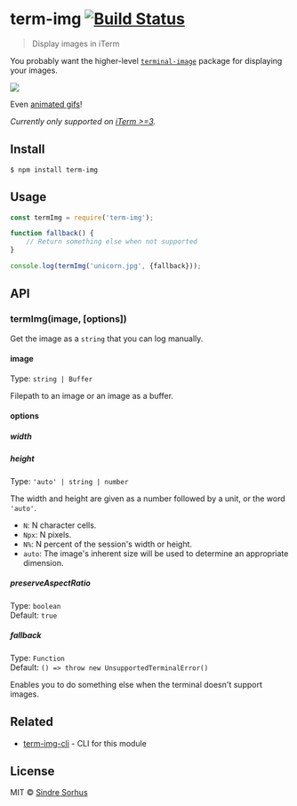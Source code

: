 # term-img [![Build Status](https://travis-ci.org/sindresorhus/term-img.svg?branch=master)](https://travis-ci.org/sindresorhus/term-img)

> Display images in iTerm

You probably want the higher-level [`terminal-image`](https://github.com/sindresorhus/terminal-image) package for displaying your images.

![](screenshot.jpg)

Even [animated gifs](https://github.com/vdemedes/gifi)!

*Currently only supported on [iTerm >=3](https://www.iterm2.com/downloads.html).*


## Install

```
$ npm install term-img
```


## Usage

```js
const termImg = require('term-img');

function fallback() {
	// Return something else when not supported
}

console.log(termImg('unicorn.jpg', {fallback}));
```


## API

### termImg(image, [options])

Get the image as a `string` that you can log manually.

#### image

Type: `string | Buffer`

Filepath to an image or an image as a buffer.

#### options

##### width
##### height

Type: `'auto' | string | number`

The width and height are given as a number followed by a unit, or the word `'auto'`.

- `N`: N character cells.
- `Npx`: N pixels.
- `N%`: N percent of the session's width or height.
- `auto`: The image's inherent size will be used to determine an appropriate dimension.

##### preserveAspectRatio

Type: `boolean`<br>
Default: `true`

##### fallback

Type: `Function`<br>
Default: `() => throw new UnsupportedTerminalError()`

Enables you to do something else when the terminal doesn't support images.


## Related

- [term-img-cli](https://github.com/sindresorhus/term-img-cli) - CLI for this module


## License

MIT © [Sindre Sorhus](https://sindresorhus.com)
